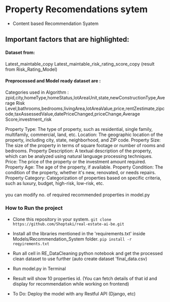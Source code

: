 # Property Recomendations sytem
- Content based Recommendation Syatem


## Important factors that are highlighted:

#### Dataset from:
Latest_maintable_copy 
Latest_maintable_risk_rating_score_copy (result from Risk_Rating_Model)

#### Preprocessed and Model ready dataset are :
Categories used in Algorithm : zpid,city,homeType,homeStatus,lotAreaUnit,state,newConstructionType,Average Risk Level,bathrooms,bedrooms,livingArea,lotAreaValue,price,rentZestimate,zipcode,taxAssessedValue,datePriceChanged,priceChange,Average Score,investment_risk

Property Type: The type of property, such as residential, single family, multifamily, commercial, land, etc.
Location: The geographic location of the property, including city, state, neighborhood, and ZIP code.
Property Size: The size of the property in terms of square footage or number of rooms and bedrooms.
Property Description: A textual description of the property, which can be analyzed using natural language processing techniques.
Price: The price of the property or the investment amount required.
Property Age: The age of the property, if available.
Property Condition: The condition of the property, whether it's new, renovated, or needs repairs.
Property Category: Categorization of properties based on specific criteria, such as luxury, budget, high-risk, low-risk, etc.

####
you can modify no. of required recommended properties in model.py

### How to Run the project

- Clone this repository in your system. 
`
git clone https://github.com/Shoptaki/real-estate-ai-be.git
`
- Install all the libraries mentioned in the 'requirements.txt' inside Models/Recommendation_System folder.
`
pip install -r reqyirements.txt
`
- Run all cell in RE_DataCleaning python notebook and get the processed clean dataset to use further (auto create dataset 'final_data.csv)

- Run model.py in Terminal
- Result will show 10 properties id. 
    (You can fetch details of that id and display for recommendation while working on frontend)
- To Do: Deploy the model with any Restful API (Django, etc)

